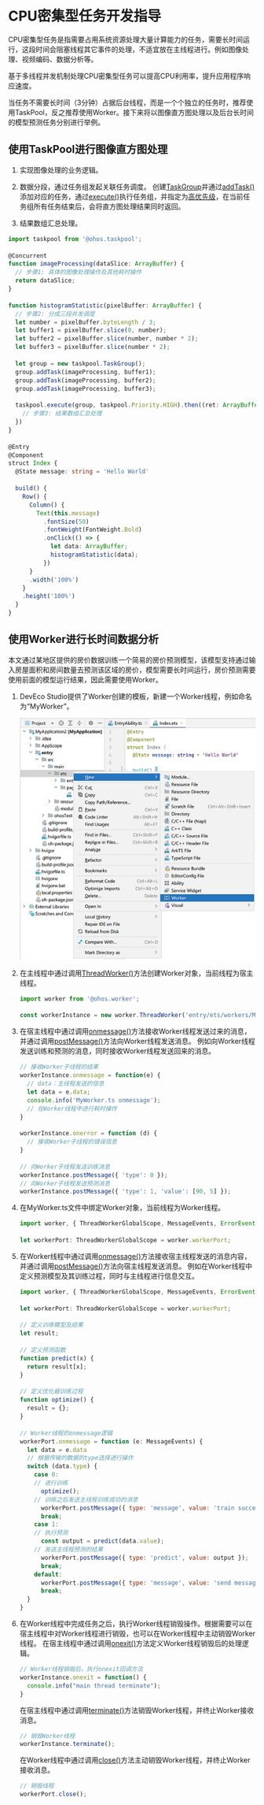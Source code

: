 # CPU密集型任务开发指导


CPU密集型任务是指需要占用系统资源处理大量计算能力的任务，需要长时间运行，这段时间会阻塞线程其它事件的处理，不适宜放在主线程进行。例如图像处理、视频编码、数据分析等。


基于多线程并发机制处理CPU密集型任务可以提高CPU利用率，提升应用程序响应速度。


当任务不需要长时间（3分钟）占据后台线程，而是一个个独立的任务时，推荐使用TaskPool，反之推荐使用Worker。接下来将以图像直方图处理以及后台长时间的模型预测任务分别进行举例。


## 使用TaskPool进行图像直方图处理

1. 实现图像处理的业务逻辑。

2. 数据分段，通过任务组发起关联任务调度。
   创建[TaskGroup](../reference/apis/js-apis-taskpool.md#taskgroup10)并通过[addTask()](../reference/apis/js-apis-taskpool.md#addtask10)添加对应的任务，通过[execute()](../reference/apis/js-apis-taskpool.md#taskpoolexecute10)执行任务组，并指定为[高优先级](../reference/apis/js-apis-taskpool.md#priority)，在当前任务组所有任务结束后，会将直方图处理结果同时返回。

3. 结果数组汇总处理。


```ts
import taskpool from '@ohos.taskpool';

@Concurrent
function imageProcessing(dataSlice: ArrayBuffer) {
  // 步骤1: 具体的图像处理操作及其他耗时操作
  return dataSlice;
}

function histogramStatistic(pixelBuffer: ArrayBuffer) {
  // 步骤2: 分成三段并发调度
  let number = pixelBuffer.byteLength / 3;
  let buffer1 = pixelBuffer.slice(0, number);
  let buffer2 = pixelBuffer.slice(number, number * 2);
  let buffer3 = pixelBuffer.slice(number * 2);

  let group = new taskpool.TaskGroup();
  group.addTask(imageProcessing, buffer1);
  group.addTask(imageProcessing, buffer2);
  group.addTask(imageProcessing, buffer3);

  taskpool.execute(group, taskpool.Priority.HIGH).then((ret: ArrayBuffer[]) => {
    // 步骤3: 结果数组汇总处理
  })
}

@Entry
@Component
struct Index {
  @State message: string = 'Hello World'

  build() {
    Row() {
      Column() {
        Text(this.message)
          .fontSize(50)
          .fontWeight(FontWeight.Bold)
          .onClick(() => {
            let data: ArrayBuffer;
            histogramStatistic(data);
          })
      }
      .width('100%')
    }
    .height('100%')
  }
}
```


## 使用Worker进行长时间数据分析

本文通过某地区提供的房价数据训练一个简易的房价预测模型，该模型支持通过输入房屋面积和房间数量去预测该区域的房价，模型需要长时间运行，房价预测需要使用前面的模型运行结果，因此需要使用Worker。

1. DevEco Studio提供了Worker创建的模板，新建一个Worker线程，例如命名为“MyWorker”。

   ![newWorker](figures/newWorker.png)

2. 在主线程中通过调用[ThreadWorker()](../reference/apis/js-apis-worker.md#threadworker9)方法创建Worker对象，当前线程为宿主线程。
   
   ```js
   import worker from '@ohos.worker';
   
   const workerInstance = new worker.ThreadWorker('entry/ets/workers/MyWorker.ts');
   ```

3. 在宿主线程中通过调用[onmessage()](../reference/apis/js-apis-worker.md#onmessage9)方法接收Worker线程发送过来的消息，并通过调用[postMessage()](../reference/apis/js-apis-worker.md#postmessage9)方法向Worker线程发送消息。
   例如向Worker线程发送训练和预测的消息，同时接收Worker线程发送回来的消息。

   
   ```js
   // 接收Worker子线程的结果
   workerInstance.onmessage = function(e) {
     // data：主线程发送的信息
     let data = e.data;
     console.info('MyWorker.ts onmessage');
     // 在Worker线程中进行耗时操作
   }
   
   workerInstance.onerror = function (d) {
     // 接收Worker子线程的错误信息
   }
   
   // 向Worker子线程发送训练消息
   workerInstance.postMessage({ 'type': 0 });
   // 向Worker子线程发送预测消息
   workerInstance.postMessage({ 'type': 1, 'value': [90, 5] });
   ```

4. 在MyWorker.ts文件中绑定Worker对象，当前线程为Worker线程。
   
   ```js
   import worker, { ThreadWorkerGlobalScope, MessageEvents, ErrorEvent } from '@ohos.worker';
   
   let workerPort: ThreadWorkerGlobalScope = worker.workerPort;
   ```

5. 在Worker线程中通过调用[onmessage()](../reference/apis/js-apis-worker.md#onmessage9-1)方法接收宿主线程发送的消息内容，并通过调用[postMessage()](../reference/apis/js-apis-worker.md#postmessage9-2)方法向宿主线程发送消息。
   例如在Worker线程中定义预测模型及其训练过程，同时与主线程进行信息交互。

   
   ```js
   import worker, { ThreadWorkerGlobalScope, MessageEvents, ErrorEvent } from '@ohos.worker';
   
   let workerPort: ThreadWorkerGlobalScope = worker.workerPort;
   
   // 定义训练模型及结果 
   let result;
   
   // 定义预测函数
   function predict(x) {
     return result[x];
   }
   
   // 定义优化器训练过程
   function optimize() {
     result = {};
   }
   
   // Worker线程的onmessage逻辑
   workerPort.onmessage = function (e: MessageEvents) {
     let data = e.data
     // 根据传输的数据的type选择进行操作
     switch (data.type) {
       case 0:
       // 进行训练
         optimize();
       // 训练之后发送主线程训练成功的消息
         workerPort.postMessage({ type: 'message', value: 'train success.' });
         break;
       case 1:
       // 执行预测
         const output = predict(data.value);
       // 发送主线程预测的结果
         workerPort.postMessage({ type: 'predict', value: output });
         break;
       default:
         workerPort.postMessage({ type: 'message', value: 'send message is invalid' });
         break;
     }
   }
   ```

6. 在Worker线程中完成任务之后，执行Worker线程销毁操作。根据需要可以在宿主线程中对Worker线程进行销毁，也可以在Worker线程中主动销毁Worker线程。
   在宿主线程中通过调用[onexit()](../reference/apis/js-apis-worker.md#onexit9)方法定义Worker线程销毁后的处理逻辑。

   
   ```js
   // Worker线程销毁后，执行onexit回调方法
   workerInstance.onexit = function() {
     console.info("main thread terminate");
   }
   ```

   在宿主线程中通过调用[terminate()](../reference/apis/js-apis-worker.md#terminate9)方法销毁Worker线程，并终止Worker接收消息。

   
   ```js
   // 销毁Worker线程
   workerInstance.terminate();
   ```

     在Worker线程中通过调用[close()](../reference/apis/js-apis-worker.md#close9)方法主动销毁Worker线程，并终止Worker接收消息。
   
   ```js
   // 销毁线程
   workerPort.close();
   ```
